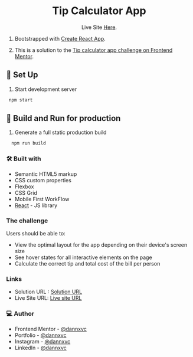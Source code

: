 <h1 align="center">Tip Calculator App</h1>

<p align="center">Live Site <a href="">Here</a>.</p>

1. Bootstrapped with [Create React App](https://github.com/facebook/create-react-app).

2. This is a solution to the [Tip calculator app challenge on Frontend Mentor](https://www.frontendmentor.io/challenges/tip-calculator-app-ugJNGbJUX).

<!-- ![](/src/img/screenshot-web-page.png) -->

## 👾 Set Up

1. Start development server

  ```sh
   npm start
   ```

## 👾 Build and Run for production
1. Generate a full static production build

 ```sh
   npm run build
   ```

### 🛠 Built with

- Semantic HTML5 markup
- CSS custom properties
- Flexbox
- CSS Grid
- Mobile First WorkFlow
- [React](https://reactjs.org/) - JS library

### The challenge

Users should be able to:

- View the optimal layout for the app depending on their device's screen size
- See hover states for all interactive elements on the page
- Calculate the correct tip and total cost of the bill per person

### Links

- Solution URL : [Solution URL]()
- Live Site URL: [Live site URL]() 

### 💻 Author

- Frontend Mentor - [@dannxvc](https://www.frontendmentor.io/profile/dannxvc)
- Portfolio - [@dannxvc](https://danna.pages.dev/)
- Instagram - [@dannxvc](https://www.instagram.com/dannxvc/)
- LinkedIn - [@dannxvc](https://www.linkedin.com/in/dannxvc/)

